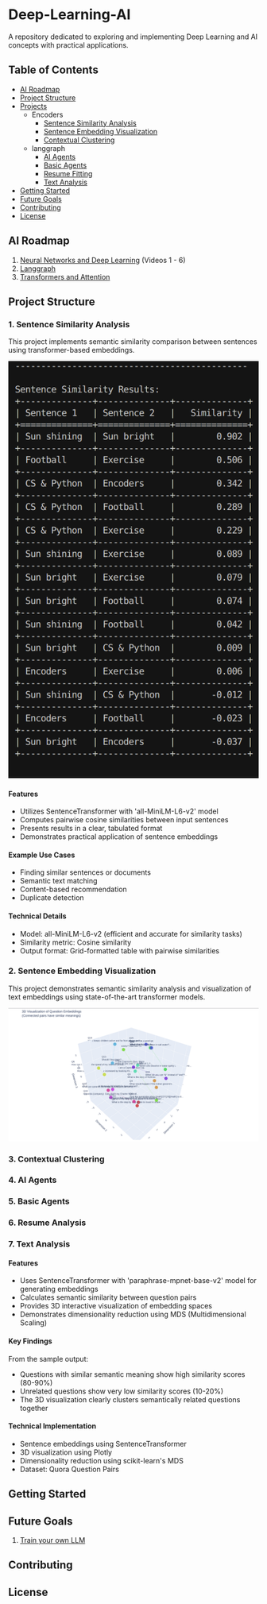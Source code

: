 # Deep-Learning-AI

A repository dedicated to exploring and implementing Deep Learning and AI concepts with practical applications.

## Table of Contents
- [AI Roadmap](#ai-roadmap)
- [Project Structure](#project-structure)
- [Projects](#projects)
  - Encoders
    - [Sentence Similarity Analysis](#1-sentence-similarity-analysis)
    - [Sentence Embedding Visualization](#2-sentence-embedding-visualization)
    - [Contextual Clustering](#3-contextual-clustering)
  - langgraph
    - [AI Agents](#4-ai-agents)
    - [Basic Agents](#5-basic-agents)
    - [Resume Fitting](#6-resume-fitting)
    - [Text Analysis](#7-text-analysis)
- [Getting Started](#getting-started)
- [Future Goals](#future-goals)
- [Contributing](#contributing)
- [License](#license)

## AI Roadmap

1. [Neural Networks and Deep Learning](https://youtube.com/playlist?list=PLtBw6njQRU-rwp5__7C0oIVt26ZgjG9NI&si=PeV7gBF7SKNPBWpT) (Videos 1 - 6)
2. [Langgraph](https://www.youtube.com/watch?v=jGg_1h0qzaM&ab_channel=freeCodeCamp.org)
3. [Transformers and Attention](https://youtu.be/wjZofJX0v4M?si=j4KB1PRkI451d7dE)

## Project Structure

### 1. Sentence Similarity Analysis

This project implements semantic similarity comparison between sentences using transformer-based embeddings.

![Sentence Similarity Analysis](./Encoders/Sentence_Similarity/image.png)

#### Features
- Utilizes SentenceTransformer with 'all-MiniLM-L6-v2' model
- Computes pairwise cosine similarities between input sentences
- Presents results in a clear, tabulated format
- Demonstrates practical application of sentence embeddings

#### Example Use Cases
- Finding similar sentences or documents
- Semantic text matching
- Content-based recommendation
- Duplicate detection

#### Technical Details
- Model: all-MiniLM-L6-v2 (efficient and accurate for similarity tasks)
- Similarity metric: Cosine similarity
- Output format: Grid-formatted table with pairwise similarities

### 2. Sentence Embedding Visualization

This project demonstrates semantic similarity analysis and visualization of text embeddings using state-of-the-art transformer models.

![3D Visualization of Question Embeddings](./Encoders/Embedding%20Viz/image.png)

### 3. Contextual Clustering

### 4. AI Agents

### 5. Basic Agents

### 6. Resume Analysis

### 7. Text Analysis



#### Features
- Uses SentenceTransformer with 'paraphrase-mpnet-base-v2' model for generating embeddings
- Calculates semantic similarity between question pairs
- Provides 3D interactive visualization of embedding spaces
- Demonstrates dimensionality reduction using MDS (Multidimensional Scaling)

#### Key Findings
From the sample output:
- Questions with similar semantic meaning show high similarity scores (80-90%)
- Unrelated questions show very low similarity scores (10-20%)
- The 3D visualization clearly clusters semantically related questions together

#### Technical Implementation
- Sentence embeddings using SentenceTransformer
- 3D visualization using Plotly
- Dimensionality reduction using scikit-learn's MDS
- Dataset: Quora Question Pairs

## Getting Started

## Future Goals

1. [Train your own LLM](https://youtu.be/9Ge0sMm65jo?si=i50q3HW0K-g4NOfp)

## Contributing

## License